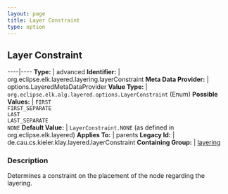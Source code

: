```yaml
---
layout: page
title: Layer Constraint
type: option
---
```

## Layer Constraint

----|----
**Type:** | advanced
**Identifier:** | org.eclipse.elk.layered.layering.layerConstraint
**Meta Data Provider:** | options.LayeredMetaDataProvider
**Value Type:** | `org.eclipse.elk.alg.layered.options.LayerConstraint` (Enum)
**Possible Values:** | `FIRST`<br>`FIRST_SEPARATE`<br>`LAST`<br>`LAST_SEPARATE`<br>`NONE`
**Default Value:** | `LayerConstraint.NONE` (as defined in org.eclipse.elk.layered)
**Applies To:** | parents
**Legacy Id:** | de.cau.cs.kieler.klay.layered.layerConstraint
**Containing Group:** | [layering](org-eclipse-elk-layered-layering)

### Description

Determines a constraint on the placement of the node regarding the layering.
